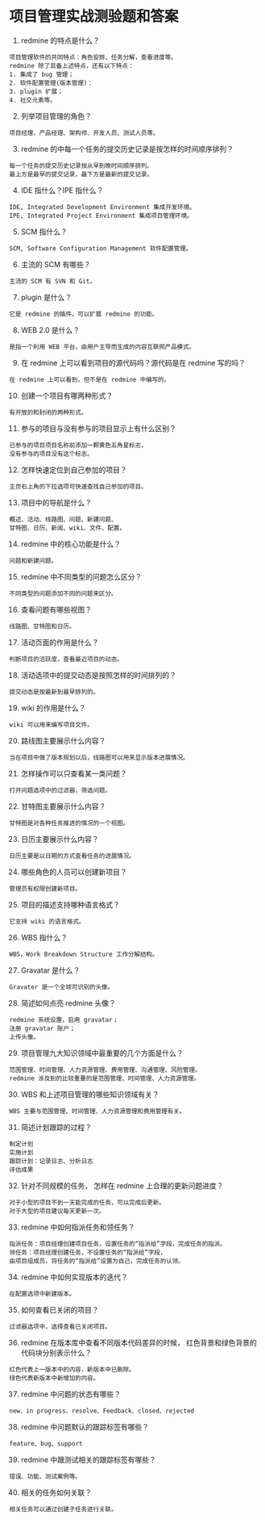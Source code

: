 # 项目管理实战测验题和答案

1. redmine 的特点是什么？  
```
项目管理软件的共同特点：角色安排、任务分解，查看进度等。
redmine 除了具备上述特点，还有以下特点：
1. 集成了 bug 管理；
2. 软件配置管理(版本管理)：
3. plugin 扩展；
4. 社交元素等。
```  
2. 列举项目管理的角色？  
```
项目经理、产品经理、架构师、开发人员、测试人员等。
```  
3. redmine 的中每一个任务的提交历史记录是按怎样的时间顺序排列？  
```
每一个任务的提交历史记录按从早到晚时间顺序排列。
最上方是最早的提交记录，最下方是最新的提交记录。  
```
4. IDE 指什么？IPE 指什么？  
```
IDE, Integrated Development Environment 集成开发环境。
IPE, Integrated Project Environment 集成项目管理环境。
```
5. SCM 指什么？  
```
SCM, Software Configuration Management 软件配置管理。
```
6. 主流的 SCM 有哪些？  
```
主流的 SCM 有 SVN 和 Git。
```
7. plugin 是什么？  
```
它是 redmine 的插件，可以扩展 redmine 的功能。
```
8. WEB 2.0 是什么？  
```
是指一个利用 WEB 平台，由用户主导而生成的内容互联网产品模式。
``` 
9. 在 redmine 上可以看到项目的源代码吗？源代码是在 redmine 写的吗？  
```
在 redmine 上可以看到，但不是在 redmine 中编写的。
``` 
10. 创建一个项目有哪两种形式？  
```
有开放的和封闭的两种形式。
``` 
11. 参与的项目与没有参与的项目显示上有什么区别？  
```
已参与的项目项目名称前添加一颗黄色五角星标志，
没有参与的项目没有这个标志。
``` 
12. 怎样快速定位到自己参加的项目？  
```
主页右上角的下拉选项可快速查找自己参加的项目。
``` 
13. 项目中的导航是什么？  
```
概述、活动、线路图、问题、新建问题、
甘特图、日历、新闻、wiki、文件、配置。
``` 
14. redmine 中的核心功能是什么？  
```
问题和新建问题。
```
15. redmine 中不同类型的问题怎么区分？
```
不同类型的问题添加不同的问题来区分。
``` 
16. 查看问题有哪些视图？  
```
线路图、甘特图和日历。
``` 
17. 活动页面的作用是什么？  
```
判断项目的活跃度，查看最近项目的动态。
``` 
18. 活动选项中的提交动态是按照怎样的时间排列的？  
```
提交动态是按最新到最早排列的。
``` 
19. wiki 的作用是什么？  
```
wiki 可以用来编写项目文件。
``` 
20. 路线图主要展示什么内容？  
```
当在项目中做了版本规划以后，线路图可以用来显示版本进展情况。
``` 
21. 怎样操作可以只查看某一类问题？  
```
打开问题选项中的过滤器，筛选问题。
``` 
22. 甘特图主要展示什么内容？  
```
甘特图是对各种任务推进的情况的一个视图。
``` 
23. 日历主要展示什么内容？  
```
日历主要是以日期的方式查看任务的进展情况。
``` 
24. 哪些角色的人员可以创建新项目？  
```
管理员有权限创建新项目。
``` 
25. 项目的描述支持哪种语言格式？  
```
它支持 wiki 的语言格式。
``` 
26. WBS 指什么？  
```
WBS，Work Breakdown Structure 工作分解结构。
``` 
27. Gravatar 是什么？  
```
Gravater 是一个全球可识别的头像。
``` 
28. 简述如何点亮 redmine 头像？  
```
redmine 系统设置，启用 gravatar；
注册 gravatar 账户；
上传头像。
``` 
29. 项目管理九大知识领域中最重要的几个方面是什么？  
```
范围管理、时间管理、人力资源管理、费用管理、沟通管理、风险管理。
redmine 涉及到的比较重要的是范围管理、时间管理、人力资源管理。
``` 
30. WBS 和上述项目管理的哪些知识领域有关？  
```
WBS 主要与范围管理、时间管理、人力资源管理和费用管理有关。
``` 
31. 简述计划跟踪的过程？  
```
制定计划
实施计划
跟踪计划：记录日志、分析日志
评估成果
```
32. 针对不同规模的任务，
怎样在 redmine 上合理的更新问题进度？
```
对于小型的项目不到一天能完成的任务，可以完成后更新。
对于大型的项目建议每天更新一次。
```
33. redmine 中如何指派任务和领任务？
```
指派任务：项目经理创建项目任务，设置任务的“指派给”字段，完成任务的指派。
领任务：项目经理创建任务，不设置任务的“指派给”字段，
由项目组成员，将任务的“指派给”设置为自己，完成任务的认领。
```
34. redmine 中如何实现版本的迭代？
```
在配置选项中新建版本。
```
35. 如何查看已关闭的项目？
```
过滤器选项中，选择查看已关闭项目。
```
36. redmine 在版本库中查看不同版本代码差异的时候，
红色背景和绿色背景的代码块分别表示什么？  
```
红色代表上一版本中的内容，新版本中已删除。
绿色代表新版本中新增加的内容。
```
37. redmine 中问题的状态有哪些？
```
new、in progress、resolve、Feedback、closed、rejected
```
38. redmine 中问题默认的跟踪标签有哪些？
```
feature、bug、support
```
39. redmine 中跟测试相关的跟踪标签有哪些？
```
错误、功能、测试案例等。
```
40. 相关的任务如何关联？
```
相关任务可以通过创建子任务进行关联。
```
